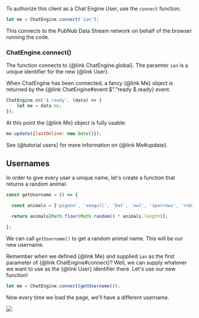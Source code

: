 To authorize this client as a Chat Engine User, use the ```connect``` function.

```js
let me = ChatEngine.connect('ian');
```

This connects to the PubNub Data Stream network on behalf of the browser running the code.

### ChatEngine.connect()

The function connects to {@link ChatEngine.global}. The paramter ```ian``` is a unique identifier for the new {@link User}.

When ChatEngine has been connected, a fancy {@link Me} object is returned by the {@link ChatEngine#event:$"."ready $.ready} event.

```js
ChatEngine.on('$.ready', (data) => {
    let me = data.me;
});
```

At this point the {@link Me} object is fully usable:

```js
me.update({lastOnline: new Date()});
```

See {@tutorial users} for more information on {@link Me#update}.

## Usernames

In order to give every user a unique name, let's create a function that returns a random animal.

```js
const getUsername = () => {

  const animals = ['pigeon', 'seagull', 'bat', 'owl', 'sparrows', 'robin', 'bluebird', 'cardinal', 'hawk', 'fish', 'shrimp', 'frog', 'whale', 'shark', 'eel', 'seal', 'lobster', 'octopus', 'mole', 'shrew', 'rabbit', 'chipmunk', 'armadillo', 'dog', 'cat', 'lynx', 'mouse', 'lion', 'moose', 'horse', 'deer', 'raccoon', 'zebra', 'goat', 'cow', 'pig', 'tiger', 'wolf', 'pony', 'antelope', 'buffalo', 'camel', 'donkey', 'elk', 'fox', 'monkey', 'gazelle', 'impala', 'jaguar', 'leopard', 'lemur', 'yak', 'elephant', 'giraffe', 'hippopotamus', 'rhinoceros', 'grizzlybear'];

  return animals[Math.floor(Math.random() * animals.length)];

};
```

We can call ```getUsername()``` to get a random animal name. This will be our new username.

Remember when we defined {@link Me} and supplied ```ian``` as the first parameter of {@link ChatEngine#connect}? Well, we can supply whatever we want to use as the {@link User} identifier there. Let's use our new function!

```js
let me = ChatEngine.connect(getUsername());
```

Now every time we load the page, we'll have a different username.

![](/guide/getting-started/assets/README-98498584.png)

